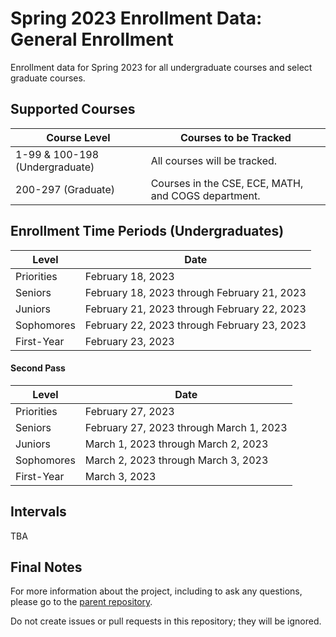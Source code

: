 # Spring 2023 Enrollment Data: General Enrollment
Enrollment data for Spring 2023 for all undergraduate courses and select graduate courses.

## Supported Courses
| Course Level                   | Courses to be Tracked                               |
| ------------------------------ | --------------------------------------------------- |
| 1-99 & 100-198 (Undergraduate) | All courses will be tracked.                        |
| 200-297 (Graduate)             | Courses in the CSE, ECE, MATH, and COGS department. |

## Enrollment Time Periods (Undergraduates)
| Level                       | Date                                                    |
| --------------------------- | --------------------------------------------------------|
| Priorities                  | February 18, 2023                                       |
| Seniors                     | February 18, 2023 through February 21, 2023             |
| Juniors                     | February 21, 2023 through February 22, 2023             |
| Sophomores                  | February 22, 2023 through February 23, 2023             |
| First-Year                  | February 23, 2023                                       |


#### Second Pass

| Level                       | Date                                                    |
| --------------------------- | --------------------------------------------------------|
| Priorities                  | February 27, 2023                                       |
| Seniors                     | February 27, 2023 through March 1, 2023                 |
| Juniors                     | March 1, 2023 through March 2, 2023                     |
| Sophomores                  | March 2, 2023 through March 3, 2023                     |
| First-Year                  | March 3, 2023                                           |

## Intervals
TBA


## Final Notes
For more information about the project, including to ask any questions, please go to the [parent repository](https://github.com/ewang2002/UCSDHistEnrollData). 

Do not create issues or pull requests in this repository; they will be ignored. 
